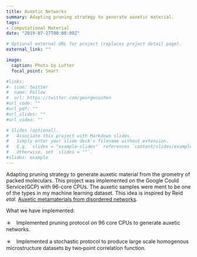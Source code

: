 ```yaml
---
title: Auxetic Networks
summary: Adapting pruning strategy to generate auxetic material.
tags:
- Computational Material
date: "2019-07-27T00:00:00Z"

# Optional external URL for project (replaces project detail page).
external_link: ""

image:
  caption: Photo by Lufter
  focal_point: Smart

#links:
#- icon: twitter
#  name: Follow
#  url: https://twitter.com/georgecushen
#url_code: ""
#url_pdf: ""
#url_slides: ""
#url_video: ""

# Slides (optional).
#   Associate this project with Markdown slides.
#   Simply enter your slide deck's filename without extension.
#   E.g. `slides = "example-slides"` references `content/slides/example-slides.md`.
#   Otherwise, set `slides = ""`.
#slides: example
---
```


Adapting pruning strategy to generate auxetic material from the grometry of packed moleculars. This project was implemented on the Google Could Service(GCP) with 96-core CPUs. The auxetic samples were ment to be one of the types in my machine learning dataset. This idea is inspired by Reid *etal.* [Auxetic metamaterials from disordered networks](https://www.pnas.org/content/115/7/E1384).

What we have implemented:

＊　Implemented pruning protocol on 96 core CPUs to generate auxetic networks.

＊　Implemented a stochastic protocol to produce large scale homogenous microstructure datasets by two‑point correlation function.